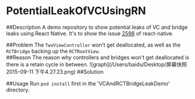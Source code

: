 # PotentialLeakOfVCUsingRN
##Description
A demo repository to show potential leaks of VC and bridge leaks using React Native. It's to show the issue [2598](https://github.com/facebook/react-native/issues/2598) of react-native.  

##Problem
The `TwoViewController` won't get deallocated, as well as the `RCTBridge` backing up the `RCTRootView`.  
##Reason
The reason why controllers and bridges won't get deallocated is there is a retain cycle in between. 
![graph](/Users/baidu/Desktop/屏幕快照 2015-09-11 下午4.27.23.png)
##Solution

##Usage
Run `pod install` first in the 'VCAndRCTBridgeLeakDemo' directory.


